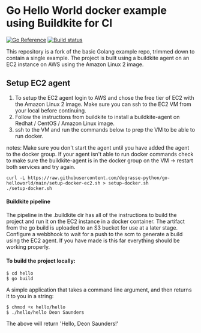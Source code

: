 # Go Hello World docker example using Buildkite for CI

[![Go Reference](https://pkg.go.dev/badge/golang.org/x/example.svg)](https://pkg.go.dev/golang.org/x/example)
[![Build status](https://badge.buildkite.com/1d8acef418e9c966868f30d4459c3015498900d300fab9d8ad.svg)](https://buildkite.com/self-50/hello-world)

This repository is a fork of the basic Golang example repo, trimmed down to contain a single example. The project is built using a buildkite agent on an EC2 instance on AWS using the Amazon Linux 2 image. 

## Setup EC2 agent
1. To setup the EC2 agent login to AWS and chose the free tier of EC2 with the Amazon Linux 2 image. Make sure you can ssh to the EC2 VM from your local before continuing.
2. Follow the instructions from buildkite to install a buildkite-agent on Redhat / CentOS / Amazon Linux image.
3. ssh to the VM and run the commands below to prep the VM to be able to run docker.


notes: Make sure you don't start the agent until you have added the agent to the docker group. If your agent isn't able to run docker commands check to make sure the buildkite-agent is in the docker group on the VM -> restart both services and try again.

```
curl -L https://raw.githubusercontent.com/degrasse-python/go-helloworld/main/setup-docker-ec2.sh > setup-docker.sh
./setup-docker.sh
```

#### Buildkite pipeline

The pipeline in the .buildkite dir has all of the instructions to build the project and run it on the EC2 instance in a docker container. The artifact from the go build is uploaded to an S3 bucket for use at a later stage. Configure a webbhook to wait for a push to the scm to generate a build using the EC2 agent. If you have made is this far everything should be working properly.

#### To build the project locally:

```
$ cd hello
$ go build
```

A simple application that takes a command line argument, and then returns it to you in a string:

```
$ chmod +x hello/hello
$ ./hello/hello Deon Saunders
```

The above will return 'Hello, Deon Saunders!'

##

